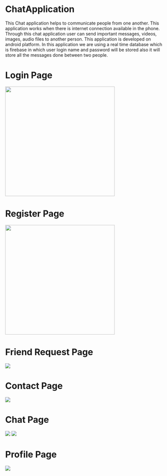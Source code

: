 # ChatApplication
This Chat application helps to communicate people from one another. This application works when there is internet connection available in the phone. Through this chat application user can send important messages, videos, images, audio files to another person. This application is developed on android platform.
In this application we are using a real time database which is firebase in which user login name and password will be stored also it will store all the messages done between two people.

# Login Page
<img src="Screenshort(1).jpg" width="auto" height="350px">

# Register Page
<img src="Screenshot(2).jpg" width="auto" height="350px">

# Friend Request Page
<img src="Screenshot(3).png" width="auto">

# Contact Page
<img src="Screenshot(4).png" width="auto">

# Chat Page
<img src="Screenshot(5).png" width="auto">

<img src="Screenshot(7).png" width="auto">

# Profile Page
<img src="Screenshot(8).png" width="auto">
